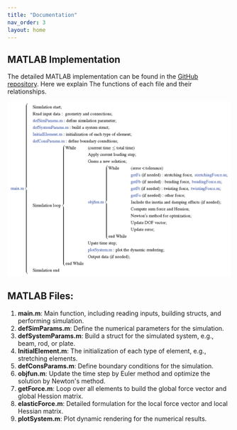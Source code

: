 ```yaml
---
title: "Documentation"
nav_order: 3
layout: home
---
```


## MATLAB Implementation

The detailed MATLAB implementation can be found in the [GitHub repository](https://github.com/weicheng-huang-mechanics/DDG_Tutorial). Here we explain The functions of each file and their relationships.

![Algorithm](assets/figures/algorithm.png)

## MATLAB Files:

1. **main.m**: Main function, including reading inputs, building structs, and performing simulation.
2. **defSimParams.m**: Define the numerical parameters for the simulation.
3. **defSystemParams.m**: Build a struct for the simulated system, e.g., beam, rod, or plate.
4. **InitialElement.m**: The initialization of each type of element, e.g., stretching elements.
5. **defConsParams.m**: Define boundary conditions for the simulation.
6. **objfun.m**: Update the time step by Euler method and optimize the solution by Newton's method.
7. **getForce.m**: Loop over all elements to build the global force vector and global Hession matrix.
8. **elasticForce.m**: Detailed formulation for the local force vector and local Hessian matrix.
9. **plotSystem.m**: Plot dynamic rendering for the numerical results.

